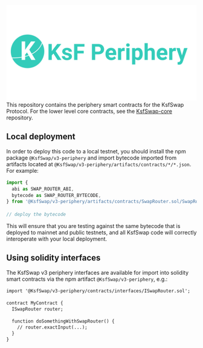 ![Ksfperiphery](https://github.com/KsFSwap/KsFSwap-Periphery/blob/master/KsFPeriphery.jpg) 
This repository contains the periphery smart contracts for the KsfSwap Protocol.
For the lower level core contracts, see the [KsfSwap-core](https://github.com/KsfSwap/KsfSwap-core)
repository.

## Local deployment

In order to deploy this code to a local testnet, you should install the npm package
`@KsfSwap/v3-periphery`
and import bytecode imported from artifacts located at
`@KsfSwap/v3-periphery/artifacts/contracts/*/*.json`.
For example:

```typescript
import {
  abi as SWAP_ROUTER_ABI,
  bytecode as SWAP_ROUTER_BYTECODE,
} from '@KsfSwap/v3-periphery/artifacts/contracts/SwapRouter.sol/SwapRouter.json'

// deploy the bytecode
```

This will ensure that you are testing against the same bytecode that is deployed to
mainnet and public testnets, and all KsfSwap code will correctly interoperate with
your local deployment.

## Using solidity interfaces

The KsfSwap v3 periphery interfaces are available for import into solidity smart contracts
via the npm artifact `@KsfSwap/v3-periphery`, e.g.:

```solidity
import '@KsfSwap/v3-periphery/contracts/interfaces/ISwapRouter.sol';

contract MyContract {
  ISwapRouter router;

  function doSomethingWithSwapRouter() {
    // router.exactInput(...);
  }
}

```
